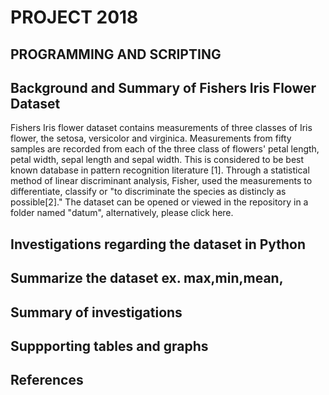 # PROJECT 2018
## PROGRAMMING AND SCRIPTING
## Background and Summary of Fishers Iris Flower Dataset
Fishers Iris flower dataset contains measurements of three classes of Iris flower, the setosa, versicolor and virginica. Measurements from fifty samples are recorded from each of the three class of flowers' petal length, petal width, sepal length and sepal width. This is considered to be best known database in pattern recognition literature [1]. Through a statistical method of linear discriminant analysis, Fisher, used the measurements to differentiate, classify or "to discriminate the species as distincly as possible[2]."  The dataset can be opened or viewed in the repository in a folder named "datum", alternatively, please click here.  
## Investigations regarding the dataset in Python
## Summarize the dataset ex. max,min,mean, 
## Summary of investigations
## Suppporting tables and graphs
## References

